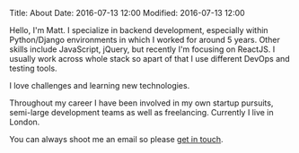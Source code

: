 Title: About
Date: 2016-07-13 12:00
Modified: 2016-07-13 12:00

Hello, I'm Matt. I specialize in backend development, especially within Python/Django environments in which I worked for around 5 years. Other skills include JavaScript, jQuery, but recently I'm focusing on ReactJS. I usually work across whole stack so apart of that I use different DevOps and testing tools.

I love challenges and learning new technologies.

Throughout my career I have been involved in my own startup pursuits, semi-large development teams as well as freelancing. Currently I live in London.

You can always shoot me an email so please [get in touch]({filename}contact.md).
